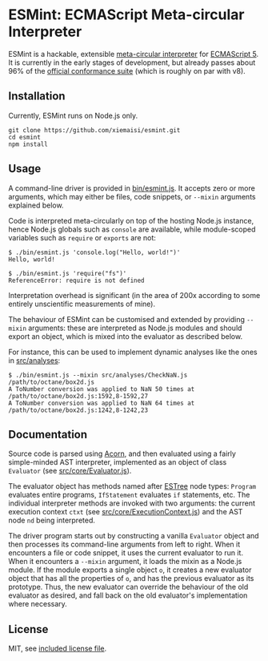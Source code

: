 # ESMint: **E**CMA**S**cript **M**eta-circular **Int**erpreter

ESMint is a hackable, extensible [meta-circular interpreter](https://en.wikipedia.org/wiki/Meta-circular_evaluator)
for [ECMAScript 5](https://en.wikipedia.org/wiki/ECMAScript#5th_Edition). It is currently in the early stages of development, but already passes about 96% of the [official conformance suite](https://github.com/tc39/test262) (which is roughly on par with v8).

## Installation

Currently, ESMint runs on Node.js only.

    git clone https://github.com/xiemaisi/esmint.git
    cd esmint
    npm install

## Usage

A command-line driver is provided in [bin/esmint.js](bin/esmint.js). It accepts
zero or more arguments, which may either be files, code snippets, or `--mixin`
arguments explained below.

Code is interpreted meta-circularly on top of the hosting Node.js instance, hence
Node.js globals such as `console` are available, while module-scoped variables
such as `require` or `exports` are not:

```
$ ./bin/esmint.js 'console.log("Hello, world!")'
Hello, world!
```

```
$ ./bin/esmint.js 'require("fs")'
ReferenceError: require is not defined
```

Interpretation overhead is significant (in the area of 200x according to some
entirely unscientific measurements of mine).

The behaviour of ESMint can be customised and extended by providing  `--mixin`
arguments: these are interpreted as Node.js modules and should export an object,
which is mixed into the evaluator as described below.

For instance, this can be used to implement dynamic analyses like the ones in
[src/analyses](src/analyses):

```
$ ./bin/esmint.js --mixin src/analyses/CheckNaN.js /path/to/octane/box2d.js
A ToNumber conversion was applied to NaN 50 times at /path/to/octane/box2d.js:1592,8-1592,27
A ToNumber conversion was applied to NaN 64 times at /path/to/octane/box2d.js:1242,8-1242,23
```

## Documentation

Source code is parsed using [Acorn](https://github.com/ternjs/acorn), and then
evaluated using a fairly simple-minded AST interpreter, implemented as an object
of class `Evaluator` (see [src/core/Evaluator.js](src/core/Evaluator.js)).

The evaluator object has methods named after [ESTree](https://github.com/estree/)
node types: `Program` evaluates entire programs, `IfStatement` evaluates `if`
statements, etc. The individual interpreter methods are invoked with two arguments:
the current execution context `ctxt` (see [src/core/ExecutionContext.js](src/core/ExecutionContext.js)) and the AST node
`nd` being interpreted.

The driver program starts out by constructing a vanilla `Evaluator` object and
then processes its command-line arguments from left to right. When it encounters
a file or code snippet, it uses the current evaluator to run it. When it encounters
a `--mixin` argument, it loads the mixin as a Node.js module. If the module
exports a single object `o`, it creates a new evaluator object that has all the
properties of `o`, and has the previous evaluator as its prototype. Thus, the
new evaluator can override the behaviour of the old evaluator as desired, and
fall back on the old evaluator's implementation where necessary.

## License

MIT, see [included license file](LICENSE).
